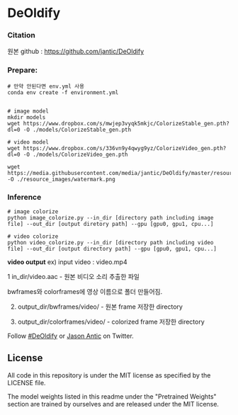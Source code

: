 
# DeOldify

### Citation
원본 github : https://github.com/jantic/DeOldify

### Prepare:

```
# 만약 안된다면 env.yml 사용
conda env create -f environment.yml


# image model
mkdir models
wget https://www.dropbox.com/s/mwjep3vyqk5mkjc/ColorizeStable_gen.pth?dl=0 -O ./models/ColorizeStable_gen.pth

# video model
wget https://www.dropbox.com/s/336vn9y4qwyg9yz/ColorizeVideo_gen.pth?dl=0 -O ./models/ColorizeVideo_gen.pth

wget https://media.githubusercontent.com/media/jantic/DeOldify/master/resource_images/watermark.png -O ./resource_images/watermark.png

```


### Inference

```
# image colorize
python image_colorize.py --in_dir [directory path including image file] --out_dir [output diretory path] --gpu [gpu0, gpu1, cpu...]

# video colorize
python video_colorize.py --in_dir [directory path including video file] --out_dir [output directory path] --gpu [gpu0, gpu1, cpu...]

```

**video output**
ex) input video : video.mp4

1 in_dir/video.aac - 원본 비디오 소리 추출한 파일

bwframes와 colorframes에 영상 이름으로 폴더 만들어짐.

2. output_dir/bwframes/video/ - 원본 frame 저장한 directory

3. output_dir/colorframes/video/ - colorized frame 저장한 directory





Follow [#DeOldify](https://twitter.com/search?q=%23Deoldify) or [Jason Antic](https://twitter.com/citnaj) on Twitter.

## License

All code in this repository is under the MIT license as specified by the LICENSE file.

The model weights listed in this readme under the "Pretrained Weights" section are trained by ourselves and are released under the MIT license.
